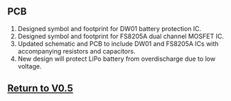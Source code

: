 ## PCB
1. Designed symbol and footprint for DW01 battery protection IC.
2. Designed symbol and footprint for FS8205A dual channel MOSFET IC.
3. Updated schematic and PCB to include DW01 and FS8205A ICs with accompanying resistors and capacitors.
4. New design will protect LiPo battery from overdischarge due to low voltage.

## [Return to V0.5](https://github.com/ARTS-Laboratory/Solar-Charged-UAV-deployable-Penetrometer-System-for-Fault-Detection-of-Geological-Structures/tree/main/hardware_design/V0.0/V0.4)
